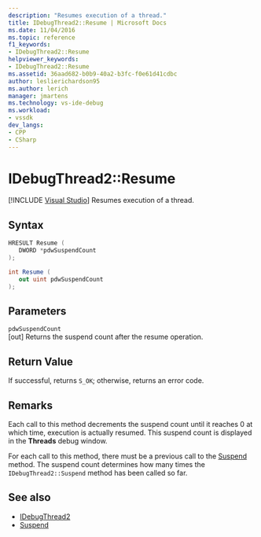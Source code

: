 ```yaml
---
description: "Resumes execution of a thread."
title: IDebugThread2::Resume | Microsoft Docs
ms.date: 11/04/2016
ms.topic: reference
f1_keywords:
- IDebugThread2::Resume
helpviewer_keywords:
- IDebugThread2::Resume
ms.assetid: 36aad682-b0b9-40a2-b3fc-f0e61d41cdbc
author: leslierichardson95
ms.author: lerich
manager: jmartens
ms.technology: vs-ide-debug
ms.workload:
- vssdk
dev_langs:
- CPP
- CSharp
---
```

# IDebugThread2::Resume

 [!INCLUDE [Visual Studio](~/includes/applies-to-version/vs-windows-only.md)]
Resumes execution of a thread.

## Syntax

```cpp
HRESULT Resume ( 
   DWORD *pdwSuspendCount
);
```

```csharp
int Resume ( 
   out uint pdwSuspendCount
);
```

## Parameters
`pdwSuspendCount`\
[out] Returns the suspend count after the resume operation.

## Return Value
 If successful, returns `S_OK`; otherwise, returns an error code.

## Remarks
 Each call to this method decrements the suspend count until it reaches 0 at which time, execution is actually resumed. This suspend count is displayed in the **Threads** debug window.

 For each call to this method, there must be a previous call to the [Suspend](../../../extensibility/debugger/reference/idebugthread2-suspend.md) method. The suspend count determines how many times the `IDebugThread2::Suspend` method has been called so far.

## See also
- [IDebugThread2](../../../extensibility/debugger/reference/idebugthread2.md)
- [Suspend](../../../extensibility/debugger/reference/idebugthread2-suspend.md)
